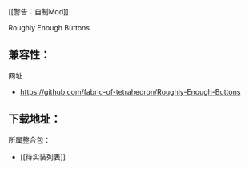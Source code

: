 [[警告：自制Mod]]

Roughly Enough Buttons

兼容性：
- 

网址：
- https://github.com/fabric-of-tetrahedron/Roughly-Enough-Buttons

下载地址：
- 

所属整合包：
- [[待实装列表]]